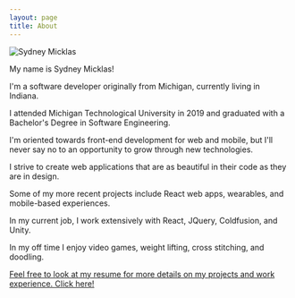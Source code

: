 ```yaml
---
layout: page
title: About
---
```


<img class="pink-shadow center" src="../assets/images/sydney-micklas.jpeg" alt="Sydney Micklas"/>

My name is Sydney Micklas! 

I'm a software developer originally from Michigan, currently living in Indiana.

I attended Michigan Technological University in 2019 and graduated with a Bachelor's Degree in Software Engineering.

I'm oriented towards front-end development for web and mobile, but I'll never say no to an opportunity to grow through new technologies.

I strive to create web applications that are as beautiful in their code as they are in design. 

Some of my more recent projects include React web apps, wearables, and mobile-based experiences. 

In my current job, I work extensively with React, JQuery, Coldfusion, and Unity.

In my off time I enjoy video games, weight lifting, cross stitching, and doodling.

<a href="../assets/SydneyMicklasResume.pdf" target="_blank"> Feel free to look at my resume for more details on my projects and work experience. Click here!</a>